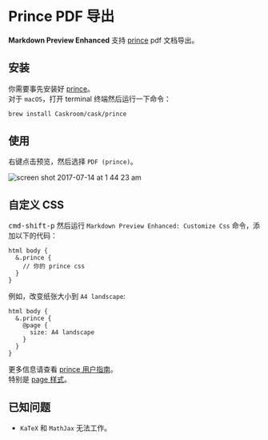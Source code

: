 # Prince PDF 导出
**Markdown Preview Enhanced** 支持 [prince](https://www.princexml.com/) pdf 文档导出。    

## 安装  
你需要事先安装好 [prince](https://www.princexml.com/)。    
对于 `macOS`，打开 terminal 终端然后运行一下命令：
```sh
brew install Caskroom/cask/prince
```

## 使用
右键点击预览，然后选择 `PDF (prince)`。    

![screen shot 2017-07-14 at 1 44 23 am](https://user-images.githubusercontent.com/1908863/28201287-fb5ea8d0-6835-11e7-9bdb-2afb458ee5cc.png)

## 自定义 CSS
<kbd>cmd-shift-p</kbd> 然后运行 `Markdown Preview Enhanced: Customize Css` 命令，添加以下的代码：    

```less
html body {
  &.prince {
    // 你的 prince css
  }
}
```

例如，改变纸张大小到 `A4 landscape`:  
```less
html body {
  &.prince {
    @page {
      size: A4 landscape
    }
  }
}
```

更多信息请查看 [prince 用户指南](https://www.princexml.com/doc/)。   
特别是 [page 样式](https://www.princexml.com/doc/paged/#page-styles)。    


## 已知问题
* `KaTeX` 和 `MathJax` 无法工作。    